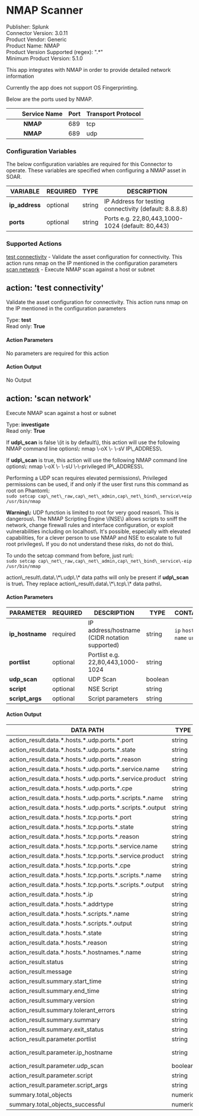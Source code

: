 [comment]: # "Auto-generated SOAR connector documentation"
# NMAP Scanner

Publisher: Splunk  
Connector Version: 3\.0\.11  
Product Vendor: Generic  
Product Name: NMAP  
Product Version Supported (regex): "\.\*"  
Minimum Product Version: 5\.1\.0  

This app integrates with NMAP in order to provide detailed network information

[comment]: # "File: README.md"
[comment]: # "Copyright (c) 2016-2022 Splunk Inc."
[comment]: # ""
[comment]: # "Licensed under the Apache License, Version 2.0 (the 'License');"
[comment]: # "you may not use this file except in compliance with the License."
[comment]: # "You may obtain a copy of the License at"
[comment]: # ""
[comment]: # "    http://www.apache.org/licenses/LICENSE-2.0"
[comment]: # ""
[comment]: # "Unless required by applicable law or agreed to in writing, software distributed under"
[comment]: # "the License is distributed on an 'AS IS' BASIS, WITHOUT WARRANTIES OR CONDITIONS OF ANY KIND,"
[comment]: # "either express or implied. See the License for the specific language governing permissions"
[comment]: # "and limitations under the License."
[comment]: # ""
Currently the app does not support OS Fingerprinting.

Below are the ports used by NMAP.

|         Service Name | Port | Transport Protocol |
|----------------------|------|--------------------|
|          **NMAP**    | 689  | tcp                |
|          **NMAP**    | 689  | udp                |


### Configuration Variables
The below configuration variables are required for this Connector to operate.  These variables are specified when configuring a NMAP asset in SOAR.

VARIABLE | REQUIRED | TYPE | DESCRIPTION
-------- | -------- | ---- | -----------
**ip\_address** |  optional  | string | IP Address for testing connectivity \(default\: 8\.8\.8\.8\)
**ports** |  optional  | string | Ports e\.g\. 22,80,443,1000\-1024 \(default\: 80,443\)

### Supported Actions  
[test connectivity](#action-test-connectivity) - Validate the asset configuration for connectivity\. This action runs nmap on the IP mentioned in the configuration parameters  
[scan network](#action-scan-network) - Execute NMAP scan against a host or subnet  

## action: 'test connectivity'
Validate the asset configuration for connectivity\. This action runs nmap on the IP mentioned in the configuration parameters

Type: **test**  
Read only: **True**

#### Action Parameters
No parameters are required for this action

#### Action Output
No Output  

## action: 'scan network'
Execute NMAP scan against a host or subnet

Type: **investigate**  
Read only: **True**

<p>If <b>udp\_scan</b> is false \(it is by default\), this action will use the following NMAP command line options\: nmap \-oX \- \-sV IP\_ADDRESS\.</p><p>If <b>udp\_scan</b> is true, this action will use the following NMAP command line options\: nmap \-oX \- \-sU \-\-privileged IP\_ADDRESS\.</p><p>Performing a UDP scan requires elevated permissions\.  Privileged permissions can be used, if and only if the user first runs this command as root on Phantom\:<br><code>sudo setcap cap\_net\_raw,cap\_net\_admin,cap\_net\_bind\_service\+eip /usr/bin/nmap</code></p><p><b>Warning\:</b> UDP function is limited to root for very good reason\.  This is dangerous\. The NMAP Scripting Engine \(NSE\) allows scripts to sniff the network, change firewall rules and interface configuration, or exploit vulnerabilities including on localhost\. It's possible, especially with elevated capabilities, for a clever person to use NMAP and NSE to escalate to full root privileges\. If you do not understand these risks, do not do this\.</p><p>To undo the setcap command from before, just run\:<br><code>sudo setcap cap\_net\_raw,cap\_net\_admin,cap\_net\_bind\_service\-eip /usr/bin/nmap</code><br><p>action\_result\.data\.\*\.udp\.\* data paths will only be present if <b>udp\_scan</b> is true\.  They replace action\_result\.data\.\*\.tcp\.\* data paths\.</p>

#### Action Parameters
PARAMETER | REQUIRED | DESCRIPTION | TYPE | CONTAINS
--------- | -------- | ----------- | ---- | --------
**ip\_hostname** |  required  | IP address/hostname \(CIDR notation supported\) | string |  `ip`  `host name`  `url` 
**portlist** |  optional  | Portlist e\.g\. 22,80,443,1000\-1024 | string | 
**udp\_scan** |  optional  | UDP Scan | boolean | 
**script** |  optional  | NSE Script | string | 
**script\_args** |  optional  | Script parameters | string | 

#### Action Output
DATA PATH | TYPE | CONTAINS
--------- | ---- | --------
action\_result\.data\.\*\.hosts\.\*\.udp\.ports\.\*\.port | string |  `port` 
action\_result\.data\.\*\.hosts\.\*\.udp\.ports\.\*\.state | string | 
action\_result\.data\.\*\.hosts\.\*\.udp\.ports\.\*\.reason | string | 
action\_result\.data\.\*\.hosts\.\*\.udp\.ports\.\*\.service\.name | string | 
action\_result\.data\.\*\.hosts\.\*\.udp\.ports\.\*\.service\.product | string | 
action\_result\.data\.\*\.hosts\.\*\.udp\.ports\.\*\.cpe | string | 
action\_result\.data\.\*\.hosts\.\*\.udp\.ports\.\*\.scripts\.\*\.name | string | 
action\_result\.data\.\*\.hosts\.\*\.udp\.ports\.\*\.scripts\.\*\.output | string | 
action\_result\.data\.\*\.hosts\.\*\.tcp\.ports\.\*\.port | string |  `port` 
action\_result\.data\.\*\.hosts\.\*\.tcp\.ports\.\*\.state | string | 
action\_result\.data\.\*\.hosts\.\*\.tcp\.ports\.\*\.reason | string | 
action\_result\.data\.\*\.hosts\.\*\.tcp\.ports\.\*\.service\.name | string |  `url` 
action\_result\.data\.\*\.hosts\.\*\.tcp\.ports\.\*\.service\.product | string | 
action\_result\.data\.\*\.hosts\.\*\.tcp\.ports\.\*\.cpe | string | 
action\_result\.data\.\*\.hosts\.\*\.tcp\.ports\.\*\.scripts\.\*\.name | string | 
action\_result\.data\.\*\.hosts\.\*\.tcp\.ports\.\*\.scripts\.\*\.output | string | 
action\_result\.data\.\*\.hosts\.\*\.ip | string |  `ip` 
action\_result\.data\.\*\.hosts\.\*\.addrtype | string | 
action\_result\.data\.\*\.hosts\.\*\.scripts\.\*\.name | string | 
action\_result\.data\.\*\.hosts\.\*\.scripts\.\*\.output | string | 
action\_result\.data\.\*\.hosts\.\*\.state | string | 
action\_result\.data\.\*\.hosts\.\*\.reason | string | 
action\_result\.data\.\*\.hosts\.\*\.hostnames\.\*\.name | string |  `host name` 
action\_result\.status | string | 
action\_result\.message | string | 
action\_result\.summary\.start\_time | string | 
action\_result\.summary\.end\_time | string | 
action\_result\.summary\.version | string | 
action\_result\.summary\.tolerant\_errors | string | 
action\_result\.summary\.summary | string | 
action\_result\.summary\.exit\_status | string | 
action\_result\.parameter\.portlist | string | 
action\_result\.parameter\.ip\_hostname | string |  `ip`  `host name`  `url` 
action\_result\.parameter\.udp\_scan | boolean | 
action\_result\.parameter\.script | string | 
action\_result\.parameter\.script\_args | string | 
summary\.total\_objects | numeric | 
summary\.total\_objects\_successful | numeric | 